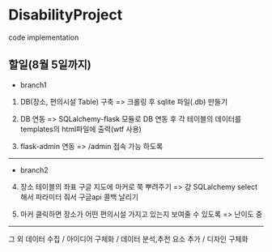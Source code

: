 # DisabilityProject
code implementation


## 할일(8월 5일까지)

* branch1
1. DB(장소, 편의시설 Table) 구축
=> 크롤링 후 sqlite 파일(.db) 만들기

2. DB 연동
=> SQLalchemy-flask 모듈로 DB 연동 후 각 테이블의 데이터를 templates의 html파일에 출력(wtf 사용)

3. flask-admin 연동
=> /admin 접속 가능 하도록

-----------------------

* branch2

4. 장소 테이블의 좌표 구글 지도에 마커로 쭉 뿌려주기
=> 걍 SQLalchemy select 해서 파라미터 줘서 구글api 콜백 날리기

5. 마커 클릭하면 장소가 어떤 편의시설 가지고 있는지 보여줄 수 있도록
=> 난이도 중

-----------------

그 외 데이터 수집 / 아이디어 구체화 / 데이터 분석,추천 요소 추가 / 디자인 구체화

